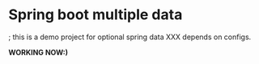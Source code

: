 # Spring boot multiple data  
; this is a demo project for optional spring data XXX depends on configs.  

**WORKING NOW:)**  